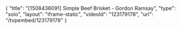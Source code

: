 {
    "title": "[1508436091] Simple Beef Brisket - Gordon Ramsay",
    "type": "solo",
    "layout": "iframe-static",
    "videoId": "123179178",
    "url": "\/tvpembed\/123179178"
}